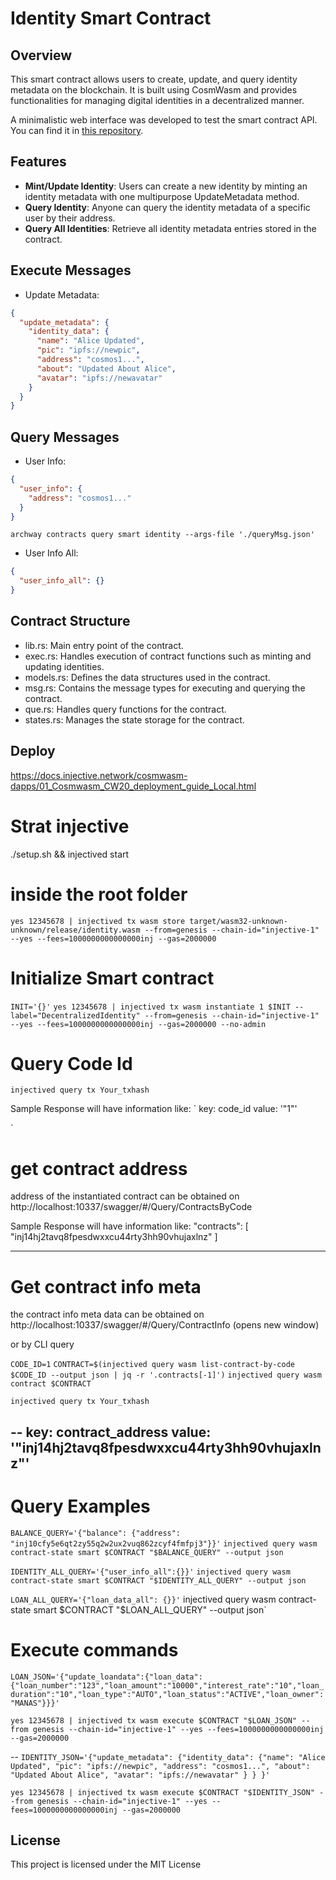 # Identity Smart Contract

## Overview

This smart contract allows users to create, update, and query identity metadata on the blockchain. It is built using CosmWasm and provides functionalities for managing digital identities in a decentralized manner.

A minimalistic web interface was developed to test the smart contract API. You can find it in [this repository](https://github.com/wotori/cw-dev-interface).

## Features

- **Mint/Update Identity**: Users can create a new identity by minting an identity metadata with one multipurpose UpdateMetadata method.
- **Query Identity**: Anyone can query the identity metadata of a specific user by their address.
- **Query All Identities**: Retrieve all identity metadata entries stored in the contract.

## Execute Messages

- Update Metadata:

```json
{
  "update_metadata": {
    "identity_data": {
      "name": "Alice Updated",
      "pic": "ipfs://newpic",
      "address": "cosmos1...",
      "about": "Updated About Alice",
      "avatar": "ipfs://newavatar"
    }
  }
}
```

## Query Messages

- User Info:

```json
{
  "user_info": {
    "address": "cosmos1..."
  }
}
```

`archway contracts query smart identity --args-file './queryMsg.json'`

- User Info All:

```json
{
  "user_info_all": {}
}
```

## Contract Structure

- lib.rs: Main entry point of the contract.
- exec.rs: Handles execution of contract functions such as minting and updating identities.
- models.rs: Defines the data structures used in the contract.
- msg.rs: Contains the message types for executing and querying the contract.
- que.rs: Handles query functions for the contract.
- states.rs: Manages the state storage for the contract.

## Deploy


https://docs.injective.network/cosmwasm-dapps/01_Cosmwasm_CW20_deployment_guide_Local.html


 # Strat injective
./setup.sh && injectived start


# inside the root folder
`yes 12345678 | injectived tx wasm store target/wasm32-unknown-unknown/release/identity.wasm --from=genesis --chain-id="injective-1" --yes --fees=1000000000000000inj --gas=2000000`


# Initialize Smart contract

`INIT='{}'`
`yes 12345678 | injectived tx wasm instantiate 1 $INIT --label="DecentralizedIdentity" --from=genesis --chain-id="injective-1" --yes --fees=1000000000000000inj --gas=2000000 --no-admin`


# Query Code Id

`injectived query tx Your_txhash`

Sample Response will have information like:
`
 key: code_id
    value: '"1"'

`

# get contract address
address of the instantiated contract can be obtained on http://localhost:10337/swagger/#/Query/ContractsByCode

Sample Response will have information like:
"contracts": [
    "inj14hj2tavq8fpesdwxxcu44rty3hh90vhujaxlnz"
  ]

 -----

# Get contract info meta

 the contract info meta data can be obtained on http://localhost:10337/swagger/#/Query/ContractInfo (opens new window)

 or by CLI query

`CODE_ID=1`
`CONTRACT=$(injectived query wasm list-contract-by-code $CODE_ID --output json | jq -r '.contracts[-1]')`
`injectived query wasm contract $CONTRACT`


`injectived query tx Your_txhash`

--
 key: contract_address
    value: '"inj14hj2tavq8fpesdwxxcu44rty3hh90vhujaxlnz"'
---



# Query Examples


`BALANCE_QUERY='{"balance": {"address": "inj10cfy5e6qt2zy55q2w2ux2vuq862zcyf4fmfpj3"}}'`
`injectived query wasm contract-state smart $CONTRACT "$BALANCE_QUERY" --output json`


`IDENTITY_ALL_QUERY='{"user_info_all":{}}'`
`injectived query wasm contract-state smart $CONTRACT "$IDENTITY_ALL_QUERY" --output json`


`LOAN_ALL_QUERY='{"loan_data_all": {}}'`
injectived query wasm contract-state smart $CONTRACT "$LOAN_ALL_QUERY" --output json`


# Execute commands


`LOAN_JSON='{"update_loandata":{"loan_data":{"loan_number":"123","loan_amount":"10000","interest_rate":"10","loan_duration":"10","loan_type":"AUTO","loan_status":"ACTIVE","loan_owner":"MANAS"}}}'`

`yes 12345678 | injectived tx wasm execute $CONTRACT "$LOAN_JSON" --from genesis --chain-id="injective-1" --yes --fees=1000000000000000inj --gas=2000000`




--
`IDENTITY_JSON='{"update_metadata": {"identity_data": {"name": "Alice Updated", "pic": "ipfs://newpic", "address": "cosmos1...", "about": "Updated About Alice", "avatar": "ipfs://newavatar" } } }'`

`yes 12345678 | injectived tx wasm execute $CONTRACT "$IDENTITY_JSON" --from genesis --chain-id="injective-1" --yes --fees=1000000000000000inj --gas=2000000`




## License

This project is licensed under the MIT License
